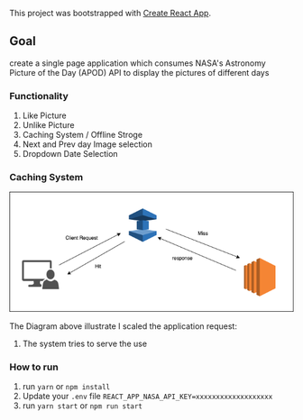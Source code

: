 This project was bootstrapped with [Create React App](https://github.com/facebook/create-react-app).

## Goal 

 create a single page application which consumes ​NASA's Astronomy Picture of the Day (APOD) API​ to display the pictures of different days

### Functionality
1. Like Picture
1. Unlike Picture
1. Caching System / Offline Stroge
1. Next and Prev day Image selection
1. Dropdown Date Selection


### Caching System

![GitHub Logo](/diagram.png)

The Diagram above illustrate I scaled the application request:
1. The system tries to serve the use 

### How to run

1. run `yarn` or `npm install`
1. Update your `.env` file `REACT_APP_NASA_API_KEY=xxxxxxxxxxxxxxxxxxx`
1. run `yarn start` or `npm run start`

